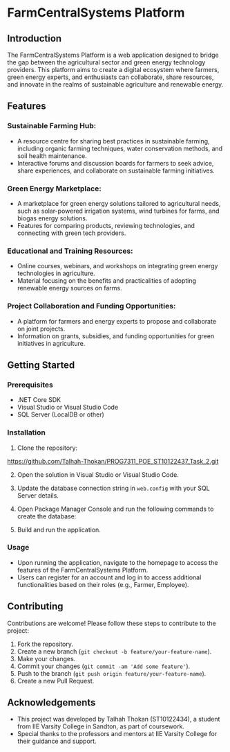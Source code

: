 # FarmCentralSystems Platform

## Introduction

The FarmCentralSystems Platform is a web application designed to bridge the gap between the agricultural sector and green energy technology providers. This platform aims to create a digital ecosystem where farmers, green energy experts, and enthusiasts can collaborate, share resources, and innovate in the realms of sustainable agriculture and renewable energy.

## Features

### Sustainable Farming Hub:
- A resource centre for sharing best practices in sustainable farming, including organic farming techniques, water conservation methods, and soil health maintenance.
- Interactive forums and discussion boards for farmers to seek advice, share experiences, and collaborate on sustainable farming initiatives.

### Green Energy Marketplace:
- A marketplace for green energy solutions tailored to agricultural needs, such as solar-powered irrigation systems, wind turbines for farms, and biogas energy solutions.
- Features for comparing products, reviewing technologies, and connecting with green tech providers.

### Educational and Training Resources:
- Online courses, webinars, and workshops on integrating green energy technologies in agriculture.
- Material focusing on the benefits and practicalities of adopting renewable energy sources on farms.

### Project Collaboration and Funding Opportunities:
- A platform for farmers and energy experts to propose and collaborate on joint projects.
- Information on grants, subsidies, and funding opportunities for green initiatives in agriculture.

## Getting Started

### Prerequisites
- .NET Core SDK
- Visual Studio or Visual Studio Code
- SQL Server (LocalDB or other)

### Installation
1. Clone the repository:

https://github.com/Talhah-Thokan/PROG7311_POE_ST10122437_Task_2.git


2. Open the solution in Visual Studio or Visual Studio Code.

3. Update the database connection string in `web.config` with your SQL Server details.

4. Open Package Manager Console and run the following commands to create the database:


5. Build and run the application.

### Usage
- Upon running the application, navigate to the homepage to access the features of the FarmCentralSystems Platform.
- Users can register for an account and log in to access additional functionalities based on their roles (e.g., Farmer, Employee).

## Contributing

Contributions are welcome! Please follow these steps to contribute to the project:
1. Fork the repository.
2. Create a new branch (`git checkout -b feature/your-feature-name`).
3. Make your changes.
4. Commit your changes (`git commit -am 'Add some feature'`).
5. Push to the branch (`git push origin feature/your-feature-name`).
6. Create a new Pull Request.


## Acknowledgements

- This project was developed by Talhah Thokan (ST10122434), a student from IIE Varsity College in Sandton, as part of coursework.
- Special thanks to the professors and mentors at IIE Varsity College for their guidance and support.

